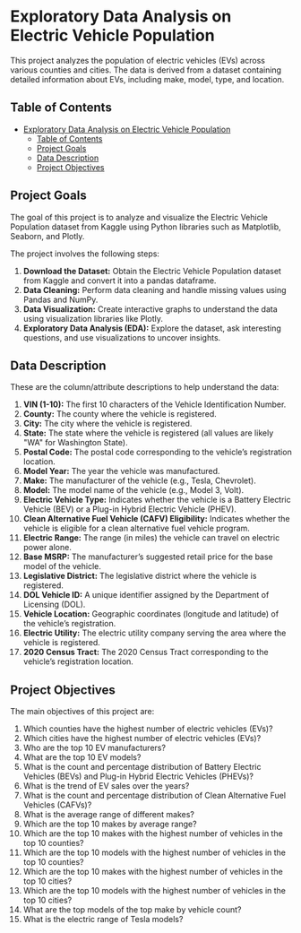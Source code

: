 # Exploratory Data Analysis on Electric Vehicle Population

This project analyzes the population of electric vehicles (EVs) across various counties and cities. The data is derived from a dataset containing detailed information about EVs, including make, model, type, and location.

## Table of Contents
- [Exploratory Data Analysis on Electric Vehicle Population](#exploratory-data-analysis-on-electric-vehicle-population)
  - [Table of Contents](#table-of-contents)
  - [Project Goals](#project-goals)
  - [Data Description](#data-description)
  - [Project Objectives](#project-objectives)

## Project Goals

The goal of this project is to analyze and visualize the Electric Vehicle Population dataset from Kaggle using Python libraries such as Matplotlib, Seaborn, and Plotly.

The project involves the following steps:

1. **Download the Dataset:** Obtain the Electric Vehicle Population dataset from Kaggle and convert it into a pandas dataframe.
2. **Data Cleaning:** Perform data cleaning and handle missing values using Pandas and NumPy.
3. **Data Visualization:** Create interactive graphs to understand the data using visualization libraries like Plotly.
4. **Exploratory Data Analysis (EDA):** Explore the dataset, ask interesting questions, and use visualizations to uncover insights.

## Data Description

These are the column/attribute descriptions to help understand the data:

1. **VIN (1-10):** The first 10 characters of the Vehicle Identification Number.
2. **County:** The county where the vehicle is registered.
3. **City:** The city where the vehicle is registered.
4. **State:** The state where the vehicle is registered (all values are likely "WA" for Washington State).
5. **Postal Code:** The postal code corresponding to the vehicle’s registration location.
6. **Model Year:** The year the vehicle was manufactured.
7. **Make:** The manufacturer of the vehicle (e.g., Tesla, Chevrolet).
8. **Model:** The model name of the vehicle (e.g., Model 3, Volt).
9. **Electric Vehicle Type:** Indicates whether the vehicle is a Battery Electric Vehicle (BEV) or a Plug-in Hybrid Electric Vehicle (PHEV).
10. **Clean Alternative Fuel Vehicle (CAFV) Eligibility:** Indicates whether the vehicle is eligible for a clean alternative fuel vehicle program.
11. **Electric Range:** The range (in miles) the vehicle can travel on electric power alone.
12. **Base MSRP:** The manufacturer’s suggested retail price for the base model of the vehicle.
13. **Legislative District:** The legislative district where the vehicle is registered.
14. **DOL Vehicle ID:** A unique identifier assigned by the Department of Licensing (DOL).
15. **Vehicle Location:** Geographic coordinates (longitude and latitude) of the vehicle’s registration.
16. **Electric Utility:** The electric utility company serving the area where the vehicle is registered.
17. **2020 Census Tract:** The 2020 Census Tract corresponding to the vehicle’s registration location.

## Project Objectives

The main objectives of this project are:

1. Which counties have the highest number of electric vehicles (EVs)?
2. Which cities have the highest number of electric vehicles (EVs)?
3. Who are the top 10 EV manufacturers?
4. What are the top 10 EV models?
5. What is the count and percentage distribution of Battery Electric Vehicles (BEVs) and Plug-in Hybrid Electric Vehicles (PHEVs)?
6. What is the trend of EV sales over the years?
7. What is the count and percentage distribution of Clean Alternative Fuel Vehicles (CAFVs)?
8. What is the average range of different makes?
9. Which are the top 10 makes by average range?
10. Which are the top 10 makes with the highest number of vehicles in the top 10 counties?
11. Which are the top 10 models with the highest number of vehicles in the top 10 counties?
12. Which are the top 10 makes with the highest number of vehicles in the top 10 cities?
13. Which are the top 10 models with the highest number of vehicles in the top 10 cities?
14. What are the top models of the top make by vehicle count?
15. What is the electric range of Tesla models?
